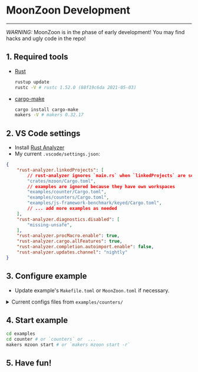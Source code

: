 # MoonZoon Development

---

_WARNING:_ MoonZoon is in the phase of early development! You may find hacks and ugly code in the repo!

## 1. Required tools

- [Rust](https://www.rust-lang.org/)
  ```bash
  rustup update
  rustc -V # rustc 1.52.0 (88f19c6da 2021-05-03)
  ```

- [cargo-make](https://sagiegurari.github.io/cargo-make/)
  ```bash
  cargo install cargo-make
  makers -V # makers 0.32.17
  ```

## 2. VS Code settings

- Install [Rust Analyzer](https://rust-analyzer.github.io/)
- My current `.vscode/settings.json`:

```json
{
    "rust-analyzer.linkedProjects": [
        // rust-analyzer ignores `main.rs` when `linkedProjects` are set
        "crates/mzoon/Cargo.toml",
        // examples are ignored because they have own workspaces
        "examples/counter/Cargo.toml",
        "examples/counters/Cargo.toml",
        "examples/js-framework-benchmark/keyed/Cargo.toml",
        // ... add more examples as needed
    ],
    "rust-analyzer.diagnostics.disabled": [
        "missing-unsafe",
    ],
    "rust-analyzer.procMacro.enable": true,
    "rust-analyzer.cargo.allFeatures": true,
    "rust-analyzer.completion.autoimport.enable": false,
    "rust-analyzer.updates.channel": "nightly"
}
```

## 3. Configure example

- Update example's `Makefile.toml` or `MoonZoon.toml` if necessary.

<details>
<summary>Current configs files from <code>examples/counters/</code></summary>

```toml
# Makefile.toml

[config]
default_to_workspace = false
min_version = "0.32.15"

[config.modify_core_tasks]
private = true
namespace = "default"

[tasks.mzoon]
description = "Run MZoon"
command = "cargo"
args = ["run", "--manifest-path", "../../crates/mzoon/Cargo.toml", "${@}"]
dependencies = ["default::install-wasm-pack"]
```

```toml
# MoonZoon.toml

port = 8080
# port = 8443
https = false

[redirect_server]
port = 8081
enabled = false

[watch]
frontend = [
    "frontend/Cargo.toml",
    "frontend/src",
    "../../crates/zoon/Cargo.toml",
    "../../crates/zoon/src",
    "../../crates/blocks_macro/Cargo.toml",
    "../../crates/blocks_macro/src",
    "../../crates/update_macro/Cargo.toml",
    "../../crates/update_macro/src",
    "../../crates/s_var_macro/Cargo.toml",
    "../../crates/s_var_macro/src",
    "../../crates/cache_macro/Cargo.toml",
    "../../crates/cache_macro/src",
    "../../crates/tracked_call_macro/Cargo.toml",
    "../../crates/tracked_call_macro/src",
    "../../crates/cmp_macro/Cargo.toml",
    "../../crates/cmp_macro/src",
]
backend = [
    "backend/Cargo.toml",
    "backend/src",
    "../../crates/moon/Cargo.toml",
    "../../crates/moon/src",
]

```

</details>

## 4. Start example

```sh
cd examples
cd counter # or `counters` or  ...
makers mzoon start # or `makers mzoon start -r`
```

## 5. Have fun!
